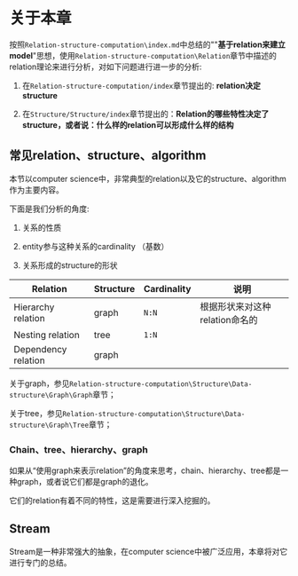 # 关于本章

按照`Relation-structure-computation\index.md`中总结的""**基于relation来建立model**"思想，使用`Relation-structure-computation\Relation`章节中描述的relation理论来进行分析，对如下问题进行进一步的分析:

1) 在`Relation-structure-computation/index`章节提出的: **relation决定structure**

2) 在`Structure/Structure/index`章节提出的：**Relation的哪些特性决定了structure，或者说：什么样的relation可以形成什么样的结构**

## 常见relation、structure、algorithm

本节以computer science中，非常典型的relation以及它的structure、algorithm作为主要内容。

下面是我们分析的角度: 

1) 关系的性质

2) entity参与这种关系的cardinality （基数）

3) 关系形成的structure的形状

| Relation            | Structure | Cardinality | 说明                           |
| ------------------- | --------- | ----------- | ------------------------------ |
| Hierarchy relation  | graph     | `N:N`       | 根据形状来对这种relation命名的 |
| Nesting relation    | tree      | `1:N`       |                                |
| Dependency relation | graph     |             |                                |

关于graph，参见`Relation-structure-computation\Structure\Data-structure\Graph\Graph`章节；

关于tree，参见`Relation-structure-computation\Structure\Data-structure\Graph\Tree`章节；

### Chain、tree、hierarchy、graph

如果从“使用graph来表示relation”的角度来思考，chain、hierarchy、tree都是一种graph，或者说它们都是graph的退化。

它们的relation有着不同的特性，这是需要进行深入挖掘的。



## Stream

Stream是一种非常强大的抽象，在computer science中被广泛应用，本章将对它进行专门的总结。